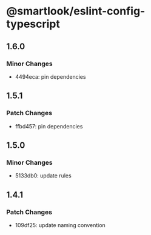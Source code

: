 # @smartlook/eslint-config-typescript

## 1.6.0

### Minor Changes

- 4494eca: pin dependencies

## 1.5.1

### Patch Changes

- ffbd457: pin dependencies

## 1.5.0

### Minor Changes

- 5133db0: update rules

## 1.4.1

### Patch Changes

- 109df25: update naming convention
